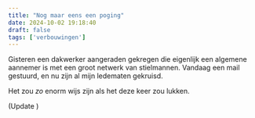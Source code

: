 ```yaml
---
title: "Nog maar eens een poging"
date: 2024-10-02 19:18:40
draft: false
tags: ['verbouwingen']
---
```


Gisteren een dakwerker aangeraden gekregen die eigenlijk een algemene aannemer is met een groot netwerk van stielmannen. Vandaag een mail gestuurd, en nu zijn al mijn ledematen gekruisd. 

Het zou _zo_ enorm wijs zijn als het deze keer zou lukken. 

(Update )